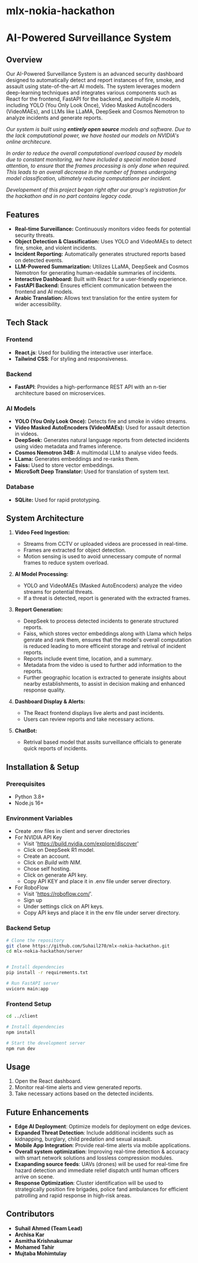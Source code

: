 # mlx-nokia-hackathon

# AI-Powered Surveillance System

## Overview
Our AI-Powered Surveillance System is an advanced security dashboard designed to automatically detect and report instances of fire, smoke, and assault using state-of-the-art AI models. The system leverages modern deep-learning techniques and integrates various components such as React for the frontend, FastAPI for the backend, and multiple AI models, including YOLO (You Only Look Once), Video Masked AutoEncoders (VideoMAEs), and LLMs like LLaMA, DeepSeek and Cosmos Nemotron to analyze incidents and generate reports.

*Our system is built using <b>entirely open source</b> models and software. Due to the lack computational power, we have hosted our models on NVIDIA's online architecure.*

*In order to reduce the overall computational overload caused by models due to constant monitoring, we have included a special motion based attention, to ensure that the frames processing is only done when required. This leads to an overall decrease in the number of frames undergoing model classification, ultimately reducing computations per incident.*

*Developement of this project began right after our group's registration for the hackathon and in no part contains legacy code.*


## Features
- **Real-time Surveillance:** Continuously monitors video feeds for potential security threats.
- **Object Detection & Classification:** Uses YOLO and VideoMAEs to detect fire, smoke, and violent incidents.
- **Incident Reporting:** Automatically generates structured reports based on detected events.
- **LLM-Powered Summarization:** Utilizes LLaMA, DeepSeek and Cosmos Nemotron for generating human-readable summaries of incidents.
- **Interactive Dashboard:** Built with React for a user-friendly experience.
- **FastAPI Backend:** Ensures efficient communication between the frontend and AI models.
- **Arabic Translation:** Allows text translation for the entire system for wider accessibility.

## Tech Stack
### Frontend
- **React.js**: Used for building the interactive user interface.
- **Tailwind CSS**: For styling and responsiveness.

### Backend
- **FastAPI**: Provides a high-performance REST API with an n-tier architecture based on microservices.

### AI Models
- **YOLO (You Only Look Once):** Detects fire and smoke in video streams.
- **Video Masked AutoEncoders (VideoMAEs):** Used for assault detection in videos.
- **DeepSeek:** Generates natural language reports from detected incidents using video metadata and frames inference.
- **Cosmos Nemotron 34B:** A multimodal LLM to analyse video feeds.
- **LLama:** Generates embeddings and re-ranks them.
- **Faiss:** Used to store vector embeddings.
- **MicroSoft Deep Translator:** Used for translation of system text.


### Database
- **SQLite:** Used for rapid prototyping.


## System Architecture
1. **Video Feed Ingestion:**
   - Streams from CCTV or uploaded videos are processed in real-time.
   - Frames are extracted for object detection.
   - Motion sensing is used to avoid unnecessary compute of normal frames to reduce system overload.

2. **AI Model Processing:**
   - YOLO and VideoMAEs (Masked AutoEncoders) analyze the video streams for potential threats.
   - If a threat is detected, report is generated with the extracted frames.

3. **Report Generation:**
   - DeepSeek to process detected incidents to generate structured reports.
   - Faiss, which stores vector embeddings along with Llama which helps genrate and rank them, ensures that the model's overall computation is reduced leading to more efficeint storage and retrival of incident reports.
   - Reports include event time, location, and a summary.
   - Metadata from the video is used to further add information to the reports.
   - Further geographic location is extracted to generate insights about nearby establishments, to assist in decision making and enhanced response quality. 

4. **Dashboard Display & Alerts:**
   - The React frontend displays live alerts and past incidents.
   - Users can review reports and take necessary actions.

5. **ChatBot:** 
    - Retrival based model that assits surveillance officials to generate quick reports of incidents. 

## Installation & Setup
### Prerequisites
- Python 3.8+
- Node.js 16+

### Environment Variables
- Create .env files in client and server directories
- For NVIDIA API Key
   - Visit 'https://build.nvidia.com/explore/discover' 
   - Click on DeepSeek R1 model.
   - Create an account.
   - Click on _Build with NIM_.
   - Chose self hosting.
   - Click on generate API key.
   - Copy API KEY and place it in .env file under server directory.
- For RoboFlow
   - Visit 'https://roboflow.com/'.
   - Sign up
   - Under settings click on API keys.
   - Copy API keys and place it in the env file under server directory.

### Backend Setup
```bash
# Clone the repository
git clone https://github.com/Suhail270/mlx-nokia-hackathon.git
cd mlx-nokia-hackathon/server


# Install dependencies
pip install -r requirements.txt

# Run FastAPI server
uvicorn main:app 
```

### Frontend Setup
```bash
cd ../client

# Install dependencies
npm install

# Start the development server
npm run dev
```

## Usage
1. Open the React dashboard.
2. Monitor real-time alerts and view generated reports.
3. Take necessary actions based on the detected incidents.

## Future Enhancements

- **Edge AI Deployment**: Optimize models for deployment on edge devices.
- **Expanded Threat Detection**: Include additional incidents such as kidnapping, burglary, child predation and sexual assault.
- **Mobile App Integration**: Provide real-time alerts via mobile applications.
- **Overall system optimization**: Improving real-time detection & accuracy​ with smart network solutions and lossless compression modules.
- **Exapanding source feeds**: UAVs (drones) will be used for real-time fire hazard detection and immediate relief dispatch until human officers arrive on scene.
- **Response Optimization**: Cluster identification will be used to strategically position fire brigades, police fand ambulances for  efficient patrolling and rapid response in high-risk areas.
## Contributors
- **Suhail Ahmed (Team Lead)**
- **Archisa Kar** 
- **Asmitha Krishnakumar**
- **Mohamed Tahir**
- **Mujtaba Mohimtulay**



